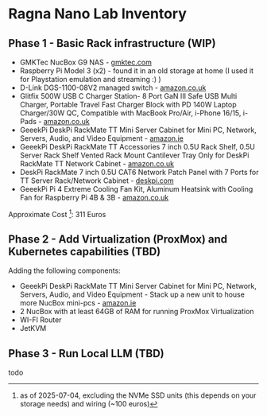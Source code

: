 Ragna Nano Lab Inventory
========================

Phase 1 - Basic Rack infrastructure (WIP)
------------------------------------------

- GMKTec NucBox G9 NAS - [gmktec.com](https://www.gmktec.com/products/intel-twin-lake-n150-dual-system-4-bay-nas-mini-pc-nucbox-g9?spm=..index.header_1.1)
- Raspberry Pi Model 3 (x2) - found it in an old storage at home (I used it for Playstation emulation and streaming :) )
- D-Link DGS-1100-08V2 managed switch - [amazon.co.uk](https://www.amazon.co.uk/dp/B08P2C2GXF)
- Glitfix 500W USB C Charger Station- 8 Port GaN III Safe USB Multi Charger, Portable Travel Fast Charger Block with PD 140W Laptop Charger/30W QC, Compatible with MacBook Pro/Air, i-Phone 16/15, i-Pads - [amazon.co.uk](https://www.amazon.co.uk/dp/B08P2C2GXF)
- GeeekPi DeskPi RackMate TT Mini Server Cabinet for Mini PC, Network, Servers, Audio, and Video Equipment - [amazon.ie](https://www.amazon.ie/dp/B0F6NC76PD)
- GeeekPi DeskPi RackMate TT Accessories 7 inch 0.5U Rack Shelf, 0.5U Server Rack Shelf Vented Rack Mount Cantilever Tray Only for DeskPi RackMate TT Network Cabinet - [amazon.co.uk](https://www.amazon.co.uk/dp/B0F66HMQKB)
- DeskPi RackMate 7 inch 0.5U CAT6 Network Patch Panel with 7 Ports for TT Server Rack/Network Cabinet - [deskpi.com](https://deskpi.com/products/deskpi-rackmate-7-inch-0-5u-cat6-network-patch-panel-with-7-ports-for-tt-server-rack-network-cabinet)
- GeeekPi Pi 4 Extreme Cooling Fan Kit, Aluminum Heatsink with Cooling Fan for Raspberry Pi 4B & 3B - [amazon.co.uk](https://www.amazon.co.uk/dp/B07JGNF5F8)

Approximate Cost [^1]: 311 Euros

[^1]: as of 2025-07-04, excluding the NVMe SSD units (this depends on your storage needs) and wiring (~100 euros)

Phase 2 - Add Virtualization (ProxMox) and Kubernetes capabilities (TBD)
---------------------------------------------------------------------------------

Adding the following components:
- GeeekPi DeskPi RackMate TT Mini Server Cabinet for Mini PC, Network, Servers, Audio, and Video Equipment - Stack up a new unit to house more NucBox mini-pcs - [amazon.ie](https://www.amazon.ie/dp/B0F6NC76PD)
- 2 NucBox with at least 64GB of RAM for running ProxMox Virtualization
- WI-FI Router
- JetKVM

Phase 3 - Run Local LLM (TBD)
------------------------------

todo